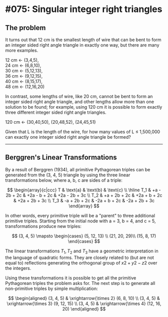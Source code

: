 # #075: Singular integer right triangles

## The problem

It turns out that 12 cm is the smallest length of wire that can be bent to form an integer sided right angle triangle in exactly one way, but there are many more examples.

12 cm <- (3,4,5), \
24 cm <- (6,8,10), \
30 cm <- (5,12,13), \
36 cm <- (9,12,15), \
40 cm <- (8,15,17), \
48 cm <- (12,16,20)

In contrast, some lengths of wire, like 20 cm, cannot be bent to form an integer sided right angle triangle, and other lengths allow more than one solution to be found; for example, using 120 cm it is possible to form exactly three different integer sided right angle triangles.

120 cm <- (30,40,50), (20,48,52), (24,45,51)

Given that L is the length of the wire, for how many values of L ≤ 1,500,000 can exactly one integer sided right angle triangle be formed?

---

## Berggren's Linear Transformations

By a result of Berggren (1934), all primitive Pythagorean triples can be generated from the (3, 4, 5) triangle by using the three linear transformations below, where a, b, c are sides of a triple:

$$
\begin{array}{c|ccc}
T & \text{a} & \text{b} & \text{c} \\
\hline
T_1 & +a - 2b + 2c & +2a - b + 2c & +2a - 2b + 3c \\
T_2 & +a + 2b + 2c & +2a + b + 2c & +2a + 2b + 3c \\
T_3 & -a + 2b + 2c & -2a + b + 2c & -2a + 2b + 3c
\end{array}
$$

In other words, every primitive triple will be a "parent" to three additional primitive triples. Starting from the initial node with a = 3, b = 4, and c = 5, transformations produce new triples:

$$
(3, 4, 5) \mapsto
\begin{cases}
  (5, 12, 13) \\ 
  (21, 20, 29)\\ 
  (15, 8, 17)
\end{cases}
$$

The linear transformations $T_1, T_2$ and $T_3$ have a geometric interpretation in the language of quadratic forms. They are closely related to (but are not equal to) reflections generating the orthogonal group of $x2 + y2 − z2$ over the integers.

Using these transformations it is possible to get all the primitive Pythagorean triples the problem asks for. The next step is to generate all non-primitive triples by simple multiplication:

$$
\begin{aligned}
  (3, 4, 5) & \xrightarrow{\times 2} (6, 8, 10) \\
  (3, 4, 5) & \xrightarrow{\times 3} (9, 12, 15) \\
  (3, 4, 5) & \xrightarrow{\times 4} (12, 16, 20)
\end{aligned}
$$
